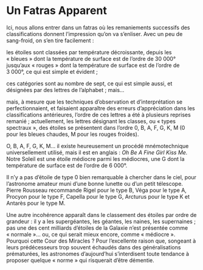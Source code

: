 # Un Fatras Apparent

Ici, nous allons entrer dans un fatras où les remaniements successifs des classifications donnent l’impression qu’on va s’enliser. Avec un peu de sang-froid, on s’en tire facilement :

les étoiles sont classées par température décroissante, depuis les « bleues » dont la température de surface est de l’ordre de 30 000° jusqu’aux « rouges » dont la température de surface est de l’ordre de 3 000°, ce qui est simple et évident ;

ces catégories sont au nombre de sept, ce qui est simple aussi, et désignées par des lettres de l’alphabet ; mais...

mais, à mesure que les techniques d’observation et d’interprétation se perfectionnaient, et faisaient apparaître des erreurs d’appréciation dans les classifications <span id="e9782221228517_c04-st1.xhtml#page-70"></span>antérieures, l’ordre de ces lettres a été à plusieurs reprises remanié ; actuellement, les lettres désignant les classes, ou « types spectraux », des étoiles se présentent dans l’ordre 0, B, A, F, G, K, M (0 pour les bleues chaudes, M pour les rouges froides).

O, B, A, F, G, K, M... il existe heureusement un procédé mnémotechnique universellement utilisé, mais il est en anglais : *Oh Be A Fine Girl Kiss Me.* Notre Soleil est une étoile médiocre parmi les médiocres, une G dont la température de surface est de l’ordre de 6 000°.

Il n’y a pas d’étoile de type 0 bien remarquable à chercher dans le ciel, pour l’astronome amateur muni d’une bonne lunette ou d’un petit télescope. Pierre Rousseau recommande Rigel pour le type B, Véga pour le type A, Procyon pour le type F, Capella pour le type G, Arcturus pour le type K et Antarès pour le type M.

Une autre incohérence apparaît dans le classement des étoiles par ordre de grandeur : il y a les supergéantes, les géantes, les naines, les supernaines ; pas une des cent milliards d’étoiles de la Galaxie n’est présentée comme « normale »... ou, ce qui serait mieux encore, comme « médiocre ». Pourquoi cette Cour des Miracles ? Pour l’excellente raison que, songeant à leurs prédécesseurs trop souvent échaudés dans des généralisations prématurées, les astronomes d’aujourd’hui s’interdisent toute tendance à proposer quelque « norme » qui risquerait d’être démentie.

<span id="e9782221228517_c04-st1.xhtml#title24"></span>